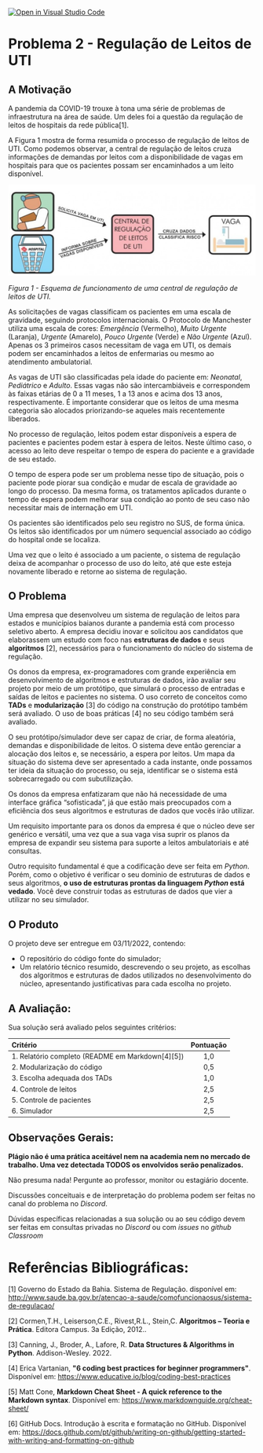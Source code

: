 [![Open in Visual Studio Code](https://classroom.github.com/assets/open-in-vscode-c66648af7eb3fe8bc4f294546bfd86ef473780cde1dea487d3c4ff354943c9ae.svg)](https://classroom.github.com/online_ide?assignment_repo_id=9008286&assignment_repo_type=AssignmentRepo)
# Problema 2 - Regulação de Leitos de UTI

## A Motivação

A pandemia da COVID-19 trouxe à tona uma série de problemas de infraestrutura na área de saúde. Um deles foi a questão da regulação de leitos de hospitais da rede pública[1]. 

A Figura 1 mostra de forma resumida o processo de regulação de leitos de UTI. Como podemos observar, a central de regulação de leitos cruza informações de demandas por leitos com a disponibilidade de vagas em hospitais para que os pacientes possam ser encaminhados a um leito disponível.

![Figura 1](imgs/CentralDeRegulacaoDeLeitos.png)

*Figura 1 - Esquema de funcionamento de uma central de regulação de leitos de UTI.*

As solicitações de vagas classificam os pacientes em uma escala de gravidade,  seguindo protocolos internacionais. O Protocolo de Manchester utiliza uma escala de cores: *Emergência* (Vermelho), *Muito Urgente* (Laranja), *Urgente* (Amarelo), *Pouco Urgente* (Verde) e *Não Urgente* (Azul). Apenas os 3 primeiros casos necessitam de vaga em UTI, os demais podem ser encaminhados a leitos de enfermarias ou mesmo ao atendimento ambulatorial.

As vagas de UTI são classificadas pela idade do paciente em: *Neonatal*, *Pediátrico* e *Adulto*. Essas vagas não são intercambiáveis e correspondem às faixas etárias de 0 a 11 meses, 1 a 13 anos e acima dos 13 anos, respectivamente. É importante considerar que os leitos de uma mesma categoria são alocados priorizando-se aqueles mais recentemente liberados. 

No processo de regulação, leitos podem estar disponíveis a espera de pacientes e pacientes podem estar à espera de leitos. Neste último caso, o acesso ao leito deve respeitar o tempo de espera do paciente e a gravidade de seu estado. 

O tempo de espera pode ser um problema nesse tipo de situação, pois o paciente pode piorar sua condição e mudar de escala de gravidade ao longo do processo. Da mesma forma, os tratamentos aplicados durante o tempo de espera podem melhorar sua condição ao ponto de seu caso não necessitar mais de internação em UTI. 

Os pacientes são identificados pelo seu registro no SUS, de forma única. Os leitos são identificados por um número sequencial associado ao código do hospital onde se localiza. 

Uma vez que o leito é associado a um paciente, o sistema de regulação deixa de acompanhar o processo de uso do leito, até que este esteja novamente liberado e retorne ao sistema de regulação.

## O Problema

Uma empresa que desenvolveu um sistema de regulação de leitos para estados e municípios baianos durante a pandemia está com processo seletivo aberto. A empresa decidiu inovar e solicitou aos candidatos que elaborassem um estudo com foco nas **estruturas de dados** e seus **algoritmos** [2], necessários para o funcionamento do núcleo do sistema de regulação.

Os donos da empresa, ex-programadores com grande experiência em desenvolvimento de algoritmos e estruturas de dados, irão avaliar seu projeto por meio de um protótipo, que simulará o processo de entradas e saídas de leitos e pacientes no sistema. O uso correto de conceitos como **TADs** e **modularização** [3] do código na construção do protótipo também será avaliado. O uso de boas práticas [4] no seu código também será avaliado. 

O seu protótipo/simulador deve ser capaz de criar, de forma aleatória, demandas e disponibilidade de leitos. O sistema deve então gerenciar a alocação dos leitos e, se necessário, a espera por leitos. Um mapa da situação do sistema deve ser apresentado a cada instante, onde possamos ter ideia da situação do processo, ou seja, identificar se o sistema está sobrecarregado ou com subutilização.  

Os donos da empresa enfatizaram que não há necessidade de uma interface gráfica “sofisticada”, já que estão mais preocupados com a eficiência dos seus algoritmos e estruturas de dados que vocês irão utilizar. 

Um requisito importante para os donos da empresa é que o núcleo deve ser genérico e versátil, uma vez que a sua vaga visa suprir os planos da empresa de expandir seu sistema para suporte a leitos ambulatoriais e até consultas. 

Outro requisito fundamental é que a codificação deve ser feita em *Python*. Porém, como o objetivo é verificar o seu dominio de estruturas de dados e seus algoritmos, **o uso de estruturas prontas da linguagem *Python* está vedado**. Você deve construir todas as estruturas de dados que vier a utilizar no seu simulador.

## O Produto
	
O projeto deve ser entregue em 03/11/2022, contendo:

* O repositório do código fonte do simulador; 
* Um relatório técnico resumido, descrevendo o seu projeto, as escolhas dos algoritmos e estruturas de dados utilizados no desenvolvimento do núcleo, apresentando justificativas para cada escolha no projeto.    

## A Avaliação:

Sua solução será avaliado pelos seguintes critérios:

| Critério | Pontuação |
| :--- | :---: |
| 1. Relatório completo (README em Markdown[4][5]) | 1,0 |
| 2. Modularização do código | 0,5 | 
| 3. Escolha adequada dos TADs | 1,0 |
| 4. Controle de leitos     | 2,5 |
| 5. Controle de pacientes  | 2,5 |
| 6. Simulador  | 2,5 |

## Observações Gerais:

**Plágio não é uma prática aceitável nem na academia nem no mercado de trabalho. 
Uma vez detectada TODOS os envolvidos serão penalizados.**

Não presuma nada! Pergunte ao professor, monitor ou estagiário docente. 

Discussões conceituais e de interpretação do problema podem ser feitas no canal do problema no *Discord*. 

Dúvidas específicas relacionadas a sua solução ou ao seu código  devem ser feitas em consultas privadas no *Discord* ou com *issues* no *github Classroom* 

# Referências Bibliográficas:

[1] 	Governo do Estado da Bahia. Sistema de Regulação. disponível em: http://www.saude.ba.gov.br/atencao-a-saude/comofuncionaosus/sistema-de-regulacao/ 

[2] Cormen,T.H., Leiserson,C.E., Rivest,R.L., Stein,C. **Algoritmos – Teoria e Prática**. Editora Campus. 3a Edição, 2012..

[3] Canning, J., Broder, A., Lafore, R. **Data Structures & Algorithms in Python**. Addison-Wesley. 2022.

[4] Erica Vartanian, **"6 coding best practices for beginner programmers"**. Disponível em:  https://www.educative.io/blog/coding-best-practices

[5] Matt Cone, **Markdown Cheat Sheet - A quick reference to the Markdown syntax**. Disponível em: https://www.markdownguide.org/cheat-sheet/

[6] GitHub Docs. Introdução à escrita e formatação no GitHub. Disponível em: https://docs.github.com/pt/github/writing-on-github/getting-started-with-writing-and-formatting-on-github
